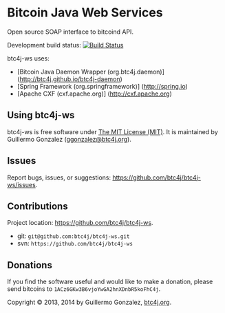 Bitcoin Java Web Services
=========================
Open source SOAP interface to bitcoind API.

Development build status: [![Build Status](https://travis-ci.org/btc4j/btc4j-ws.png?branch=master)](https://travis-ci.org/btc4j/btc4j-ws)

btc4j-ws uses:
* [Bitcoin Java Daemon Wrapper (org.btc4j.daemon)] (http://btc4j.github.io/btc4j-daemon)
* [Spring Framework (org.springframework)] (http://spring.io)
* [Apache CXF (cxf.apache.org)] (http://cxf.apache.org)

Using btc4j-ws
--------------
btc4j-ws is free software under [The MIT License (MIT)](http://opensource.org/licenses/MIT/ "The MIT License (MIT)"). It is maintained by Guillermo Gonzalez (ggonzalez@btc4j.org).

Issues
------
Report bugs, issues, or suggestions: https://github.com/btc4j/btc4j-ws/issues.

Contributions
-------------
Project location: https://github.com/btc4j/btc4j-ws.
* git: `git@github.com:btc4j/btc4j-ws.git`
* svn: `https://github.com/btc4j/btc4j-ws`

Donations
---------
If you find the software useful and would like to make a donation, please send bitcoins to `1ACz6GKw3B6vjoYwGA2hnXDnbR5koFhC4j`.

Copyright &copy; 2013, 2014 by Guillermo Gonzalez, [btc4j.org](http://www.btc4j.org "btc4j.org").